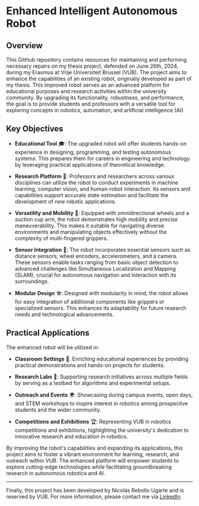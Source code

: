 # Enhanced Intelligent Autonomous Robot

## Overview
This GitHub repository contains resources for maintaining and performing necessary repairs on my thesis project, defended on June 26th, 2024, during my Erasmus at Vrije Universiteit Brussel (VUB). The project aims to enhance the capabilities of an existing robot, originally developed as part of my thesis. This improved robot serves as an advanced platform for educational purposes and research activities within the university community. By upgrading its functionality, robustness, and performance, the goal is to provide students and professors with a versatile tool for exploring concepts in robotics, automation, and artificial intelligence (AI).

## Key Objectives
- **Educational Tool** 🎓: The upgraded robot will offer students hands-on experience in designing, programming, and testing autonomous systems. This prepares them for careers in engineering and technology by leveraging practical applications of theoretical knowledge.
  
- **Research Platform** 🧠: Professors and researchers across various disciplines can utilize the robot to conduct experiments in machine learning, computer vision, and human-robot interaction. Its sensors and capabilities support accurate state estimation and facilitate the development of new robotic applications.

- **Versatility and Mobility** 🤖: Equipped with omnidirectional wheels and a suction cup arm, the robot demonstrates high mobility and precise maneuverability. This makes it suitable for navigating diverse environments and manipulating objects effectively without the complexity of multi-fingered grippers.

- **Sensor Integration** 📡: The robot incorporates essential sensors such as distance sensors, wheel encoders, accelerometers, and a camera. These sensors enable tasks ranging from basic object detection to advanced challenges like Simultaneous Localization and Mapping (SLAM), crucial for autonomous navigation and interaction with its surroundings.

- **Modular Design** 🛠️: Designed with modularity in mind, the robot allows for easy integration of additional components like grippers or specialized sensors. This enhances its adaptability for future research needs and technological advancements.

## Practical Applications
The enhanced robot will be utilized in:
- **Classroom Settings** 🏫: Enriching educational experiences by providing practical demonstrations and hands-on projects for students.
  
- **Research Labs** 🧪: Supporting research initiatives across multiple fields by serving as a testbed for algorithms and experimental setups.

- **Outreach and Events** 🌍: Showcasing during campus events, open days, and STEM workshops to inspire interest in robotics among prospective students and the wider community.

- **Competitions and Exhibitions** 🏆: Representing VUB in robotics competitions and exhibitions, highlighting the university's dedication to innovative research and education in robotics.

By improving the robot's capabilities and expanding its applications, this project aims to foster a vibrant environment for learning, research, and outreach within VUB. The enhanced platform will empower students to explore cutting-edge technologies while facilitating groundbreaking research in autonomous robotics and AI.

---

Finally, this project has been developed by Nicolás Rebollo Ugarte and is reserved by VUB. For more information, please contact me via [LinkedIn](https://www.linkedin.com/nicorebo18).

